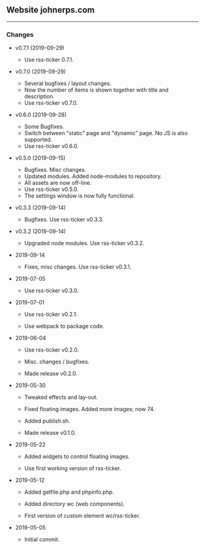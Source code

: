## Website johnerps.com

***

### Changes

* v0.7.1 (2019-09-29)

  * Use rss-ticker 0.7.1.

* v0.7.0 (2019-09-29)

  * Several bugfixes / layout changes.
  * Now the number of items is shown together with title and description.
  * Use rss-ticker v0.7.0.

* v0.6.0 (2019-09-28)

  * Some Bugfixes.
  * Switch between "static" page and "dynamic" page. No JS is also supported.
  * Use rss-ticker v0.6.0.

* v0.5.0 (2019-09-15)

  * Bugfixes. Misc changes.
  * Updated modules. Added node-modules to repository.
  * All assets are now off-line.
  * Use rss-ticker v0.5.0.
  * The settings window is now fully functional.

* v0.3.3 (2019-09-14)

  * Bugfixes. Use rss-ticker v0.3.3.

* v0.3.2 (2019-09-14)

  * Upgraded node modules. Use rss-ticker v0.3.2.

* 2019-09-14

  * Fixes, misc changes. Use rss-ticker v0.3.1.

* 2019-07-05

  * Use rss-ticker v0.3.0.

* 2019-07-01

  * Use rss-ticker v0.2.1.

  * Use webpack to package code.

* 2019-06-04

  * Use rss-ticker v0.2.0.

  * Misc. changes / bugfixes.

  * Made release v0.2.0.

* 2019-05-30

  * Tweaked effects and lay-out.

  * Fixed floating images. Added more images; now 74.

  * Added publish.sh.

  * Made release v0.1.0.

* 2019-05-22

  * Added widgets to control floating images.

  * Use first working version of rss-ticker.

* 2019-05-12

  * Added getfile.php and phpinfo.php.

  * Added directory wc (web components).

  * First version of custom element wc/rss-ticker.

* 2019-05-05

  * Initial commit.
